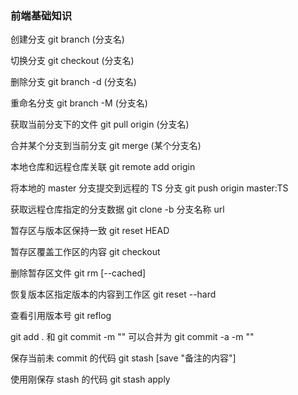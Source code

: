 ### 前端基础知识  


创建分支 git branch (分支名)

切换分支 git checkout (分支名)

删除分支 git branch -d (分支名)

重命名分支 git branch -M (分支名)

获取当前分支下的文件 git pull origin (分支名)

合并某个分支到当前分支 git merge (某个分支名)

本地仓库和远程仓库关联 git remote add origin <url>

将本地的 master 分支提交到远程的 TS 分支 git push origin master:TS

获取远程仓库指定的分支数据 git clone -b 分支名称 url

暂存区与版本区保持一致 git reset HEAD <file>

暂存区覆盖工作区的内容 git checkout <file>

删除暂存区文件 git rm <file> [--cached]

恢复版本区指定版本的内容到工作区 git reset --hard <version>

查看引用版本号 git reflog

git add . 和 git commit -m "" 可以合并为 git commit -a -m ""

保存当前未 commit 的代码 git stash [save "备注的内容"]

使用刚保存 stash 的代码  git stash apply
